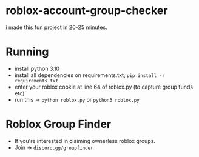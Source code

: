 # roblox-account-group-checker
i made this fun project in 20-25 minutes.

# Running
-  install python 3.10
-  install all dependencies on requirements.txt, `pip install -r requirements.txt`
-  enter your roblox cookie at line 64 of roblox.py (to capture group funds etc)
-  run this -> `python roblox.py` or `python3 roblox.py`

# Roblox Group Finder
- If you're interested in claiming ownerless roblox groups.
- Join -> `discord.gg/groupfinder`
